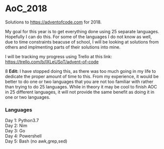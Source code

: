 # AoC_2018
Solutions to https://adventofcode.com for 2018.

My goal for this year is to get everything done using 25 separate languages.  Hopefully I can do this. For some of the languages I do not know as well, due to time constraints beacuse of school, I will be looking at solutions from others and implmenting parts of their solutions into mine.

I will be tracking my progress using Trello at this link: https://trello.com/b/IXLeUSoT/advent-of-code

8 **Edit:** I have stopped doing this, as there was too much going in my life to dedicate the proper amount of time to this.  From my experience, it would be better to do one or two languages that you are not too familiar with rather than trying to do 25 languages. While in theory it may be cool to finish AOC in 25 different languages, it will not provide the same benefit as doing it in one or two languages.

### Languages
Day 1: Python3.7\
Day 2: Nim\
Day 3: Go\
Day 4: Powershell\
Day 5: Bash (no awk,grep,sed)

